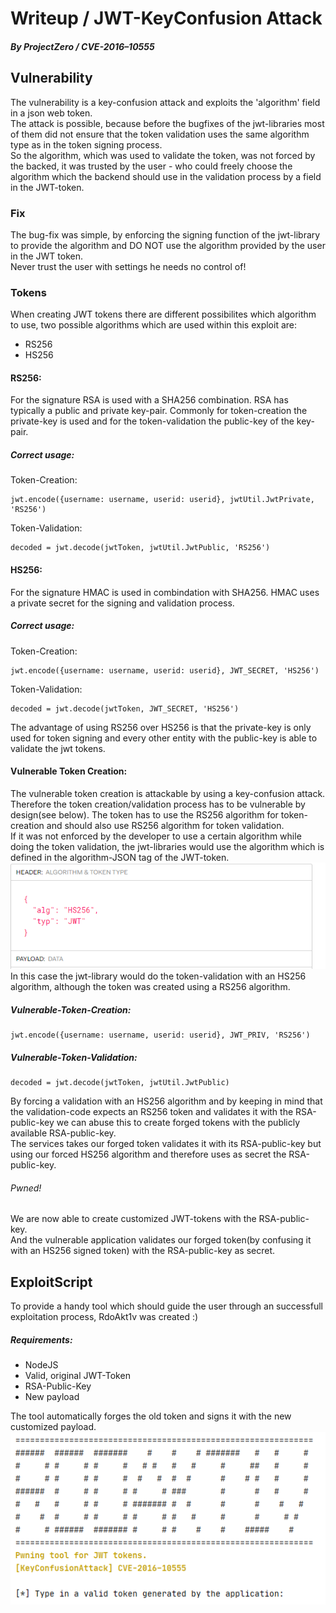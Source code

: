 # Writeup / JWT-KeyConfusion Attack
##### By ProjectZero / CVE-2016–10555

## Vulnerability
The vulnerability is a key-confusion attack and exploits the 'algorithm' field in a json web token.
<br/>
The attack is possible, because before the bugfixes of the jwt-libraries most of them did not ensure that the token validation uses the same algorithm type as in the token signing process.  
So the algorithm, which was used to validate the token, was not forced by the backed, it was trusted by the user - who could freely choose the algorithm which the backend should use in the validation process by a field in the JWT-token. 

### Fix
The bug-fix was simple, by enforcing the signing function of the jwt-library to provide the algorithm and DO NOT use the algorithm provided by the user in the JWT token.
<br>Never trust the user with settings he needs no control of!
### Tokens
When creating JWT tokens there are different possibilites which algorithm to use, two possible algorithms which are used within this exploit are:
- RS256
- HS256

#### RS256:
For the signature RSA is used with a SHA256 combination. RSA has typically a public and private key-pair. Commonly for token-creation the private-key is used and for the token-validation the public-key of the key-pair. 

##### Correct usage:
Token-Creation:
```
jwt.encode({username: username, userid: userid}, jwtUtil.JwtPrivate, 'RS256')
```

Token-Validation:
```
decoded = jwt.decode(jwtToken, jwtUtil.JwtPublic, 'RS256')
```

#### HS256:
For the signature HMAC is used in combindation with SHA256. HMAC uses a private secret for the signing and validation process.

##### Correct usage:
Token-Creation:
```
jwt.encode({username: username, userid: userid}, JWT_SECRET, 'HS256')
```

Token-Validation:
```
decoded = jwt.decode(jwtToken, JWT_SECRET, 'HS256')
```

The advantage of using RS256 over HS256 is that the private-key is only used for token signing and every other entity with the public-key is able to validate the jwt tokens.

#### Vulnerable Token Creation:
The vulnerable token creation is attackable by using a key-confusion attack.
Therefore the token creation/validation process has to be vulnerable by design(see below). The token has to use the RS256 algorithm for token-creation and should also use RS256 algorithm for token validation. 
<br>
If it was not enforced by the developer to use a certain algorithm while doing the token validation, the jwt-libraries would use the algorithm which is defined in the algorithm-JSON tag of the JWT-token.
<br>
![Algorithm Tag](./images/jwt-algorithm-tag.PNG)
<br>In this case the jwt-library would do the token-validation with an HS256 algorithm, although the token was created using a RS256 algorithm.
##### Vulnerable-Token-Creation:
```
jwt.encode({username: username, userid: userid}, JWT_PRIV, 'RS256')
```

##### Vulnerable-Token-Validation:
```
decoded = jwt.decode(jwtToken, jwtUtil.JwtPublic)
```
By forcing a validation with an HS256 algorithm and by keeping in mind that the validation-code expects an RS256 token and validates it with the RSA-public-key we can abuse this to create forged tokens with the publicly available RSA-public-key. 
<br>
The services takes our forged token validates it with its RSA-public-key but using our forced HS256 algorithm and therefore uses as secret the RSA-public-key.
<br>
###### Pwned!
We are now able to create customized JWT-tokens with the RSA-public-key.<br>
And the vulnerable application validates our forged token(by confusing it with an HS256 signed token) with the RSA-public-key as secret.

## ExploitScript
To provide a handy tool which should guide the user through an successfull exploitation process, RdoAkt1v was created :)
##### Requirements:
- NodeJS
- Valid, original JWT-Token
- RSA-Public-Key
- New payload

The tool automatically forges the old token and signs it with the new customized payload.
<br>
![Tool](./images/rdoakt1v_tool.PNG)
<br>